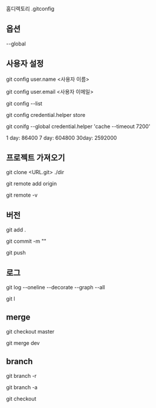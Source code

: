 홈디렉토리 .gitconfig

## 옵션
--global

## 사용자 설정

git config user.name <사용자 이름>

git config user.email <사용자 이메일>

git config --list

git config credential.helper store

git conifg --global credential.helper 'cache --timeout 7200'

1 day: 86400
7 day: 604800
30day: 2592000

## 프로젝트 가져오기

git clone <URL.git> ./dir

git remote add origin <git url>

git remote -v

## 버전
git add .

git commit -m ""

git push 

## 로그
git log --oneline --decorate --graph --all

git l
## merge
git checkout master

git merge dev

## branch
git branch -r

git branch -a

git checkout <branch>
 
